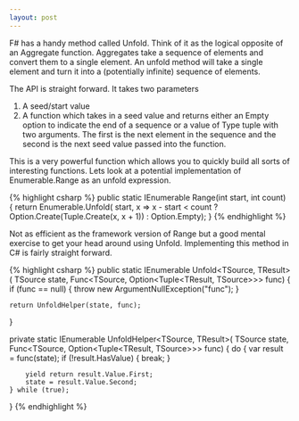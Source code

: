 ```yaml
---
layout: post
---
```

F# has a handy method called Unfold. Think of it as the logical opposite of an Aggregate function. Aggregates take a sequence of elements and convert them to a single element. An unfold method will take a single element and turn it into a (potentially infinite) sequence of elements.

The API is straight forward. It takes two parameters

  1. A seed/start value 
  2. A function which takes in a seed value and returns either an Empty option to indicate the end of a sequence or a value of Type tuple with two arguments. The first is the next element in the sequence and the second is the next seed value passed into the function.

This is a very powerful function which allows you to quickly build all sorts of interesting functions. Lets look at a potential implementation of Enumerable.Range as an unfold expression.

{% highlight csharp %}
public static IEnumerable<int> Range(int start, int count)
{
    return Enumerable.Unfold(
        start,
        x => x - start < count
            ? Option.Create(Tuple.Create(x, x + 1))
            : Option.Empty);
}
{% endhighlight %}

Not as efficient as the framework version of Range but a good mental exercise to get your head around using Unfold. Implementing this method in C# is fairly straight forward.

{% highlight csharp %}
public static IEnumerable<TResult> Unfold<TSource, TResult>(
    TSource state, 
    Func<TSource, Option<Tuple<TResult, TSource>>> func)
{
    if (func == null)
    {
        throw new ArgumentNullException("func");
    }

    return UnfoldHelper(state, func);
}

private static IEnumerable<TResult> UnfoldHelper<TSource, TResult>(
    TSource state, 
    Func<TSource, Option<Tuple<TResult, TSource>>> func)
{
    do
    {
        var result = func(state);
        if (!result.HasValue)
        {
            break;
        }

        yield return result.Value.First;
        state = result.Value.Second;
    } while (true);
}
{% endhighlight %}

